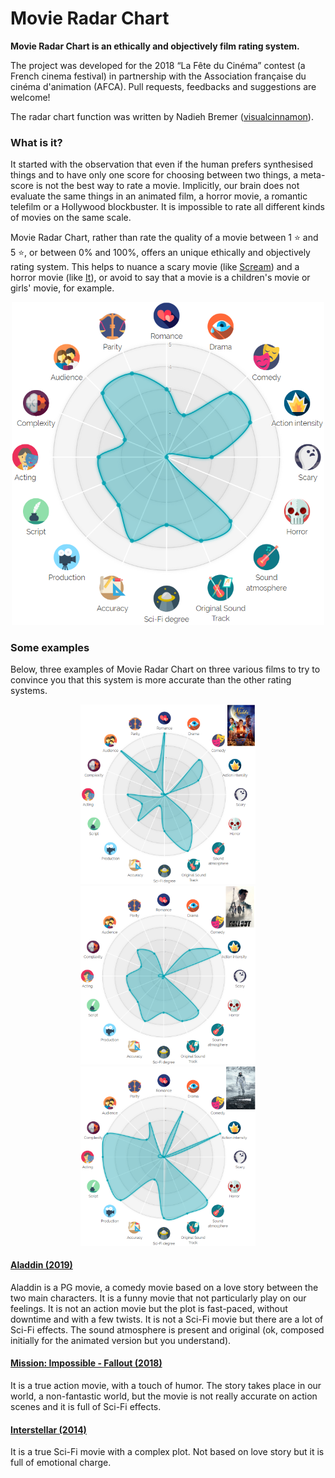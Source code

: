 # Movie Radar Chart

**Movie Radar Chart is an ethically and objectively film rating system.**

The project was developed for the 2018 “La Fête du Cinéma” contest (a French cinema festival) in partnership with the Association française du cinéma d'animation (AFCA).
Pull requests, feedbacks and suggestions are welcome!

The radar chart function was written by Nadieh Bremer (<a rel="visualcinnamon" href="https://www.visualcinnamon.com/">visualcinnamon</a>).

### What is it?

It started with the observation that even if the human prefers synthesised things and to have only one score for choosing between two things, a meta-score is not the best way to rate a movie.
Implicitly, our brain does not evaluate the same things in an animated film, a horror movie, a romantic telefilm or a Hollywood blockbuster.
It is impossible to rate all different kinds of movies on the same scale.

Movie Radar Chart, rather than rate the quality of a movie between 1 ⭐ and 5 ⭐, or between 0% and 100%, offers an unique ethically and objectively rating system.
This helps to nuance a scary movie (like <a rel="Scream" href="https://www.imdb.com/title/tt0117571/">Scream</a>) and a horror movie (like <a rel="It" href="https://www.imdb.com/title/tt1396484/">It</a>), or avoid to say that a movie is a children's movie or girls' movie, for example.

<p align="center"><img width="500px" src="https://github.com/FerreroJeremy/movie-radar-chart/blob/master/samples/example.png"></p>

### Some examples

Below, three examples of Movie Radar Chart on three various films to try to convince you that this system is more accurate than the other rating systems.

<p align="center"><img width="280px" src="https://github.com/FerreroJeremy/movie-radar-chart/blob/master/samples/aladdin.png">
<img width="280px" src="https://github.com/FerreroJeremy/movie-radar-chart/blob/master/samples/mi_fallout.png">
<img width="280px" src="https://github.com/FerreroJeremy/movie-radar-chart/blob/master/samples/insterstellar.png"></p>

#### <a rel="Aladdin" href="https://www.imdb.com/title/tt6139732/">Aladdin (2019)</a>
Aladdin is a PG movie, a comedy movie based on a love story between the two main characters.
It is a funny movie that not particularly play on our feelings.
It is not an action movie but the plot is fast-paced, without downtime and with a few twists.
It is not a Sci-Fi movie but there are a lot of Sci-Fi effects.
The sound atmosphere is present and original (ok, composed initially for the animated version but you understand).

#### <a rel="Mission: Impossible" href="https://www.imdb.com/title/tt4912910/">Mission: Impossible - Fallout (2018)</a>
It is a true action movie, with a touch of humor.
The story takes place in our world, a non-fantastic world, but the movie is not really accurate on action scenes and it is full of Sci-Fi effects.

#### <a rel="Interstellar" href="https://www.imdb.com/title/tt0816692/">Interstellar (2014)</a>
It is a true Sci-Fi movie with a complex plot.
Not based on love story but it is full of emotional charge.
